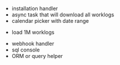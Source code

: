 + installation handler
+ async task that will download all worklogs
+ calendar picker with date range
- load 1M worklogs
+ webhook handler
+ sql console
+ ORM or query helper
